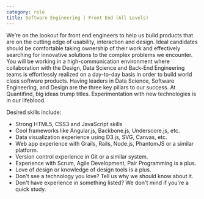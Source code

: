 ```yaml
---
category: role
title: Software Engineering | Front End (All Levels)
---
```

 
We’re on the lookout for front end engineers to help us build products that are on the cutting edge of usability, interaction and design. Ideal candidates should be comfortable taking ownership of their work and effectively searching for innovative solutions to the complex problems we encounter. You will be working in a high-communication environment where collaboration with the Design, Data Science and Back-End Engineering teams is effortlessly realized on a day-to-day basis in order to build world class software products. 
Having leaders in Data Science, Software Engineering, and Design are the three key pillars to our success. At Quantifind, big ideas trump titles. Experimentation with new technologies is in our lifeblood.
 
Desired skills include:
* Strong HTML5, CSS3 and JavaScript skills
* Cool frameworks like Angular.js, Backbone.js, Underscore.js, etc.
* Data visualization experience using D3.js, SVG, Canvas, etc.
* Web app experience with Grails, Rails, Node.js, PhantomJS or a similar platform.
* Version control experience in Git or a similar system.
* Experience with Scrum, Agile Development, Pair Programming is a plus.
* Love of design or knowledge of design tools is a plus.
* Don't see a technology you love? Tell us why we should know about it.
* Don't have experience in something listed? We don't mind if you're a quick study.